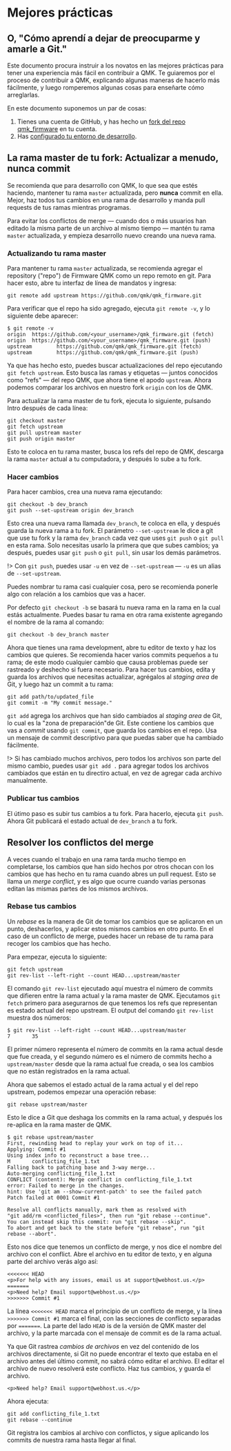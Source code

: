 # Mejores prácticas

## O, "Cómo aprendí a dejar de preocuparme y amarle a Git."

Este documento procura instruir a los novatos en las mejores prácticas para tener una experiencia más fácil en contribuir a QMK. Te guiaremos por el proceso de contribuir a QMK, explicando algunas maneras de hacerlo más fácilmente, y luego romperemos algunas cosas para enseñarte cómo arreglarlas.

En este documento suponemos un par de cosas:

1. Tienes una cuenta de GitHub, y has hecho un [fork del repo qmk_firmware](getting_started_github.md) en tu cuenta.
2. Has [configurado tu entorno de desarrollo](newbs_getting_started.md?id=environment-setup).


## La rama master de tu fork: Actualizar a menudo, nunca commit

Se recomienda que para desarrollo con QMK, lo que sea que estés haciendo, mantener tu rama `master` actualizada, pero **nunca** commit en ella. Mejor, haz todos tus cambios en una rama de desarrollo y manda pull requests de tus ramas mientras programas.

Para evitar los conflictos de merge &mdash; cuando dos o más usuarios han editado la misma parte de un archivo al mismo tiempo &mdash; mantén tu rama `master` actualizada, y empieza desarrollo nuevo creando una nueva rama.

### Actualizando tu rama master

Para mantener tu rama `master` actualizada, se recomienda agregar el repository ("repo") de Firmware QMK como un repo remoto en git. Para hacer esto, abre tu interfaz de línea de mandatos y ingresa:
```
git remote add upstream https://github.com/qmk/qmk_firmware.git
```

Para verificar que el repo ha sido agregado, ejecuta `git remote -v`, y lo siguiente debe aparecer:

```
$ git remote -v
origin  https://github.com/<your_username>/qmk_firmware.git (fetch)
origin  https://github.com/<your_username>/qmk_firmware.git (push)
upstream        https://github.com/qmk/qmk_firmware.git (fetch)
upstream        https://github.com/qmk/qmk_firmware.git (push)
```

Ya que has hecho esto, puedes buscar actualizaciones del repo ejecutando `git fetch upstream`. Esto busca las ramas y etiquetas &mdash; juntos conocidos como "refs" &mdash; del repo QMK, que ahora tiene el apodo `upstream`. Ahora podemos comparar los archivos en nuestro fork `origin` con los de QMK.

Para actualizar la rama master de tu fork, ejecuta lo siguiente, pulsando Intro después de cada línea:

```
git checkout master
git fetch upstream
git pull upstream master
git push origin master
```

Esto te coloca en tu rama master, busca los refs del repo de QMK, descarga la rama `master` actual a tu computadora, y después lo sube a tu fork.

### Hacer cambios

Para hacer cambios, crea una nueva rama ejecutando:

```
git checkout -b dev_branch
git push --set-upstream origin dev_branch
```

Esto crea una nueva rama llamada `dev_branch`, te coloca en ella, y después guarda la nueva rama a tu fork. El parámetro `--set-upstream` le dice a git que use tu fork y la rama `dev_branch` cada vez que uses `git push` o `git pull` en esta rama. Solo necesitas usarlo la primera que que subes cambios; ya después, puedes usar `git push` o `git pull`, sin usar los demás parámetros.

!> Con `git push`, puedes usar `-u` en vez de `--set-upstream` &mdash; `-u` es un alias de `--set-upstream`.

Puedes nombrar tu rama casi cualquier cosa, pero se recomienda ponerle algo con relación a los cambios que vas a hacer.

Por defecto `git checkout -b` se basará tu nueva rama en la rama en la cual estás actualmente. Puedes basar tu rama en otra rama existente agregando el nombre de la rama al comando:

```
git checkout -b dev_branch master
```

Ahora que tienes una rama development, abre tu editor de texto y haz los cambios que quieres. Se recomienda hacer varios commits pequeños a tu rama; de este modo cualquier cambio que causa problemas puede ser rastreado y deshecho si fuera necesario. Para hacer tus cambios, edita y guarda los archivos que necesitas actualizar, agrégalos al *staging area* de Git, y luego haz un commit a tu rama:

```
git add path/to/updated_file
git commit -m "My commit message."
```
`git add` agrega los archivos que han sido cambiados al *staging area* de Git, lo cual es la "zona de preparación"de Git. Este contiene los cambios que vas a *commit* usando `git commit`, que guarda los cambios en el repo. Usa un mensaje de commit descriptivo para que puedas saber que ha cambiado fácilmente.

!> Si has cambiado muchos archivos, pero todos los archivos son parte del mismo cambio, puedes usar `git add .` para agregar todos los archivos cambiados que están en tu directiro actual, en vez de agregar cada archivo manualmente.

### Publicar tus cambios

El útimo paso es subir tus cambios a tu fork. Para hacerlo, ejecuta `git push`. Ahora Git publicará el estado actual de `dev_branch` a tu fork.


## Resolver los conflictos del merge

A veces cuando el trabajo en una rama tarda mucho tiempo en completarse,  los cambios que han sido hechos por otros chocan con los cambios que has hecho en tu rama cuando abres un pull request. Esto se llama un *merge conflict*, y es algo que ocurre cuando varias personas editan las mismas partes de los mismos archivos.

### Rebase tus cambios

Un *rebase* es la manera de Git de tomar los cambios que se aplicaron en un punto, deshacerlos, y aplicar estos mismos cambios en otro punto. En el caso de un conflicto de merge, puedes hacer un rebase de tu rama para recoger los cambios que has hecho.

Para empezar, ejecuta lo siguiente:

```
git fetch upstream
git rev-list --left-right --count HEAD...upstream/master
```

El comando `git rev-list` ejecutado aquí muestra el número de commits que difieren entre la rama actual y la rama master de QMK. Ejecutamos `git fetch` primero para asegurarnos de que tenemos los refs que representan es estado actual del repo upstream. El output del comando `git rev-list` muestra dos números:

```
$ git rev-list --left-right --count HEAD...upstream/master
7       35
```

El primer número representa el número de commits en la rama actual desde que fue creada, y el segundo número es el número de commits hecho a `upstream/master` desde que la rama actual fue creada, o sea los cambios que no están registrados en la rama actual.

Ahora que sabemos el estado actual de la rama actual y el del repo upstream, podemos empezar una operación rebase:

```
git rebase upstream/master
```
Esto le dice a Git que deshaga los commits en la rama actual, y después los re-aplica en la rama master de QMK.

```
$ git rebase upstream/master
First, rewinding head to replay your work on top of it...
Applying: Commit #1
Using index info to reconstruct a base tree...
M       conflicting_file_1.txt
Falling back to patching base and 3-way merge...
Auto-merging conflicting_file_1.txt
CONFLICT (content): Merge conflict in conflicting_file_1.txt
error: Failed to merge in the changes.
hint: Use 'git am --show-current-patch' to see the failed patch
Patch failed at 0001 Commit #1

Resolve all conflicts manually, mark them as resolved with
"git add/rm <conflicted_files>", then run "git rebase --continue".
You can instead skip this commit: run "git rebase --skip".
To abort and get back to the state before "git rebase", run "git rebase --abort".
```

Esto nos dice que tenemos un conflicto de merge, y nos dice el nombre del archivo con el conflict. Abre el archivo en tu editor de texto, y en alguna parte del archivo verás algo así:

```
<<<<<<< HEAD
<p>For help with any issues, email us at support@webhost.us.</p>
=======
<p>Need help? Email support@webhost.us.</p>
>>>>>>> Commit #1
```
La línea `<<<<<<< HEAD` marca el principio de un conflicto de merge, y la línea `>>>>>>> Commit #1` marca el final, con las secciones de conflicto separadas por `=======`. La parte del lado `HEAD` is de la versión de QMK master del archivo, y la parte marcada con el mensaje de commit es de la rama actual.

Ya que Git rastrea *cambios de archivos* en vez del contenido de los archivos directamente, si Git no puede encontrar el texto que estaba en el archivo antes del último commit, no sabrá cómo editar el archivo. El editar el archivo de nuevo resolverá este conflicto. Haz tus cambios, y guarda el archivo.

```
<p>Need help? Email support@webhost.us.</p>
```

Ahora ejecuta:

```
git add conflicting_file_1.txt
git rebase --continue
```

Git registra los cambios al archivo con conflictos, y sigue aplicando los commits de nuestra rama hasta llegar al final.
